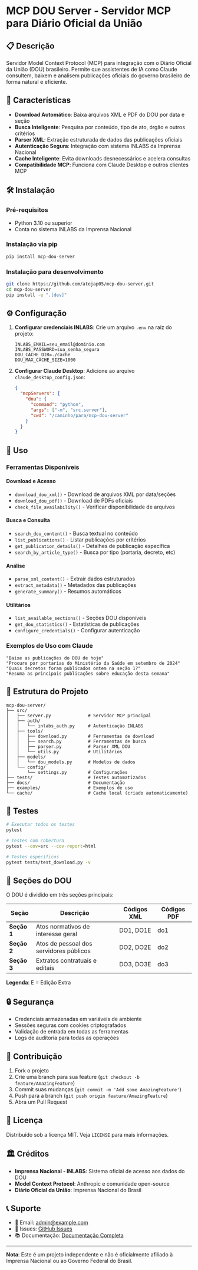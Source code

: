 # MCP DOU Server - Servidor MCP para Diário Oficial da União

## 📋 Descrição

Servidor Model Context Protocol (MCP) para integração com o Diário Oficial da União (DOU) brasileiro. Permite que assistentes de IA como Claude consultem, baixem e analisem publicações oficiais do governo brasileiro de forma natural e eficiente.

## 🚀 Características

- **Download Automático**: Baixa arquivos XML e PDF do DOU por data e seção
- **Busca Inteligente**: Pesquisa por conteúdo, tipo de ato, órgão e outros critérios
- **Parser XML**: Extração estruturada de dados das publicações oficiais
- **Autenticação Segura**: Integração com sistema INLABS da Imprensa Nacional
- **Cache Inteligente**: Evita downloads desnecessários e acelera consultas
- **Compatibilidade MCP**: Funciona com Claude Desktop e outros clientes MCP

## 🛠️ Instalação

### Pré-requisitos

- Python 3.10 ou superior
- Conta no sistema INLABS da Imprensa Nacional

### Instalação via pip

```bash
pip install mcp-dou-server
```

### Instalação para desenvolvimento

```bash
git clone https://github.com/atejap05/mcp-dou-server.git
cd mcp-dou-server
pip install -e ".[dev]"
```

## ⚙️ Configuração

1. **Configurar credenciais INLABS**:
   Crie um arquivo `.env` na raiz do projeto:

   ```env
   INLABS_EMAIL=seu_email@dominio.com
   INLABS_PASSWORD=sua_senha_segura
   DOU_CACHE_DIR=./cache
   DOU_MAX_CACHE_SIZE=1000
   ```

2. **Configurar Claude Desktop**:
   Adicione ao arquivo `claude_desktop_config.json`:
   ```json
   {
     "mcpServers": {
       "dou": {
         "command": "python",
         "args": ["-m", "src.server"],
         "cwd": "/caminho/para/mcp-dou-server"
       }
     }
   }
   ```

## 🔧 Uso

### Ferramentas Disponíveis

#### Download e Acesso

- `download_dou_xml()` - Download de arquivos XML por data/seções
- `download_dou_pdf()` - Download de PDFs oficiais
- `check_file_availability()` - Verificar disponibilidade de arquivos

#### Busca e Consulta

- `search_dou_content()` - Busca textual no conteúdo
- `list_publications()` - Listar publicações por critérios
- `get_publication_details()` - Detalhes de publicação específica
- `search_by_article_type()` - Busca por tipo (portaria, decreto, etc)

#### Análise

- `parse_xml_content()` - Extrair dados estruturados
- `extract_metadata()` - Metadados das publicações
- `generate_summary()` - Resumos automáticos

#### Utilitários

- `list_available_sections()` - Seções DOU disponíveis
- `get_dou_statistics()` - Estatísticas de publicações
- `configure_credentials()` - Configurar autenticação

### Exemplos de Uso com Claude

```
"Baixe as publicações do DOU de hoje"
"Procure por portarias do Ministério da Saúde em setembro de 2024"
"Quais decretos foram publicados ontem na seção 1?"
"Resuma as principais publicações sobre educação desta semana"
```

## 📁 Estrutura do Projeto

```
mcp-dou-server/
├── src/
│   ├── server.py              # Servidor MCP principal
│   ├── auth/
│   │   └── inlabs_auth.py     # Autenticação INLABS
│   ├── tools/
│   │   ├── download.py        # Ferramentas de download
│   │   ├── search.py          # Ferramentas de busca
│   │   ├── parser.py          # Parser XML DOU
│   │   └── utils.py           # Utilitários
│   ├── models/
│   │   └── dou_models.py      # Modelos de dados
│   └── config/
│       └── settings.py        # Configurações
├── tests/                     # Testes automatizados
├── docs/                      # Documentação
├── examples/                  # Exemplos de uso
└── cache/                     # Cache local (criado automaticamente)
```

## 🧪 Testes

```bash
# Executar todos os testes
pytest

# Testes com cobertura
pytest --cov=src --cov-report=html

# Testes específicos
pytest tests/test_download.py -v
```

## 📖 Seções do DOU

O DOU é dividido em três seções principais:

| Seção       | Descrição                               | Códigos XML | Códigos PDF |
| ----------- | --------------------------------------- | ----------- | ----------- |
| **Seção 1** | Atos normativos de interesse geral      | DO1, DO1E   | do1         |
| **Seção 2** | Atos de pessoal dos servidores públicos | DO2, DO2E   | do2         |
| **Seção 3** | Extratos contratuais e editais          | DO3, DO3E   | do3         |

**Legenda**: E = Edição Extra

## 🔒 Segurança

- Credenciais armazenadas em variáveis de ambiente
- Sessões seguras com cookies criptografados
- Validação de entrada em todas as ferramentas
- Logs de auditoria para todas as operações

## 🤝 Contribuição

1. Fork o projeto
2. Crie uma branch para sua feature (`git checkout -b feature/AmazingFeature`)
3. Commit suas mudanças (`git commit -m 'Add some AmazingFeature'`)
4. Push para a branch (`git push origin feature/AmazingFeature`)
5. Abra um Pull Request

## 📝 Licença

Distribuído sob a licença MIT. Veja `LICENSE` para mais informações.

## 🏛️ Créditos

- **Imprensa Nacional - INLABS**: Sistema oficial de acesso aos dados do DOU
- **Model Context Protocol**: Anthropic e comunidade open-source
- **Diário Oficial da União**: Imprensa Nacional do Brasil

## 📞 Suporte

- 📧 Email: admin@example.com
- 🐛 Issues: [GitHub Issues](https://github.com/atejap05/mcp-dou-server/issues)
- 📚 Documentação: [Documentação Completa](https://github.com/atejap05/mcp-dou-server/docs)

---

**Nota**: Este é um projeto independente e não é oficialmente afiliado à Imprensa Nacional ou ao Governo Federal do Brasil.
